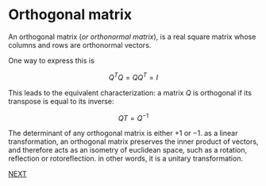 # Orthogonal matrix

An orthogonal matrix (*or orthonormal matrix*), is a real square matrix whose columns and rows are orthonormal vectors.

One way to express this is

$$
Q^TQ=QQ^T=I
$$

This leads to the equivalent characterization: a matrix $Q$ is orthogonal if its transpose is equal to its inverse:

$$QT=Q^{−1}$$

 The determinant of any orthogonal matrix is either $+1$ or $−1$. as a linear transformation, an orthogonal matrix preserves the inner product of vectors, and therefore acts as an isometry of euclidean space, such as a rotation, reflection or rotoreflection. in other words, it is a unitary transformation.

 [NEXT](pages/computer_vision/image_formation_acquisition/perspective_projection.md)
